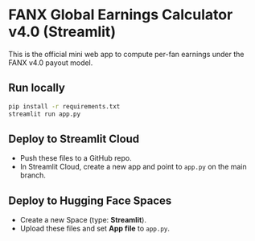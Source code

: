 # FANX Global Earnings Calculator v4.0 (Streamlit)

This is the official mini web app to compute per-fan earnings under the FANX v4.0 payout model.

## Run locally
```bash
pip install -r requirements.txt
streamlit run app.py
```

## Deploy to Streamlit Cloud
- Push these files to a GitHub repo.
- In Streamlit Cloud, create a new app and point to `app.py` on the main branch.

## Deploy to Hugging Face Spaces
- Create a new Space (type: **Streamlit**).
- Upload these files and set **App file** to `app.py`.
